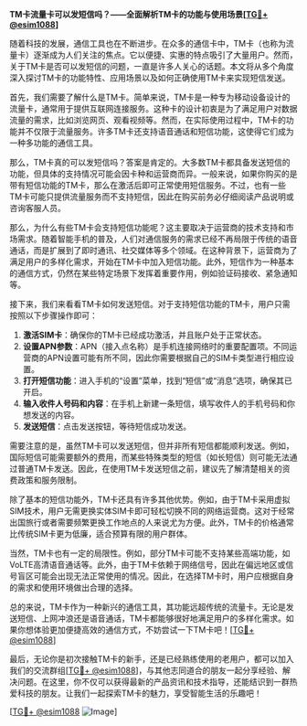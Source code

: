 **TM卡流量卡可以发短信吗？——全面解析TM卡的功能与使用场景[[TG💪+ @esim1088](https://t.me/s/esim1088)]**

随着科技的发展，通信工具也在不断进步。在众多的通信卡中，TM卡（也称为流量卡）逐渐成为人们关注的焦点。它以便捷、实惠的特点吸引了大量用户。然而，关于TM卡是否可以发短信的问题，一直是许多人关心的话题。本文将从多个角度深入探讨TM卡的功能特性、应用场景以及如何正确使用TM卡来实现短信发送。

首先，我们需要了解什么是TM卡。简单来说，TM卡是一种专为移动设备设计的流量卡，通常用于提供互联网连接服务。这种卡的设计初衷是为了满足用户对数据流量的需求，比如浏览网页、观看视频等。然而，在实际使用过程中，TM卡的功能并不仅限于流量服务。许多TM卡还支持语音通话和短信功能，这使得它们成为一种多功能的通信工具。

那么，TM卡真的可以发短信吗？答案是肯定的。大多数TM卡都具备发送短信的功能，但具体的支持情况可能会因卡种和运营商而异。一般来说，如果你购买的是带有短信功能的TM卡，那么在激活后即可正常使用短信服务。不过，也有一些TM卡可能只提供流量服务而不支持短信，因此在购买前务必仔细阅读产品说明或咨询客服人员。

那么，为什么有些TM卡会支持短信功能呢？这主要取决于运营商的技术支持和市场需求。随着智能手机的普及，人们对通信服务的需求已经不再局限于传统的语音通话，而是扩展到了即时通讯、社交媒体等多个领域。在这种背景下，运营商为了满足用户的多样化需求，开始在TM卡中加入短信功能。此外，短信作为一种基本的通信方式，仍然在某些特定场景下发挥着重要作用，例如验证码接收、紧急通知等。

接下来，我们来看看TM卡如何发送短信。对于支持短信功能的TM卡，用户只需按照以下步骤操作即可：

1. **激活SIM卡**：确保你的TM卡已经成功激活，并且账户处于正常状态。
2. **设置APN参数**：APN（接入点名称）是手机连接网络时的重要配置项。不同运营商的APN设置可能有所不同，因此你需要根据自己的SIM卡类型进行相应设置。
3. **打开短信功能**：进入手机的“设置”菜单，找到“短信”或“消息”选项，确保其已开启。
4. **输入收件人号码和内容**：在手机上新建一条短信，填写收件人的手机号码和你想发送的内容。
5. **发送短信**：点击发送按钮，等待短信成功发送。

需要注意的是，虽然TM卡可以发送短信，但并非所有短信都能顺利发送。例如，国际短信可能需要额外的费用，而某些特殊类型的短信（如长短信）则可能无法通过普通TM卡发送。因此，在使用TM卡发送短信之前，建议先了解清楚相关的资费政策和服务限制。

除了基本的短信功能外，TM卡还具有许多其他优势。例如，由于TM卡采用虚拟SIM技术，用户无需更换实体SIM卡即可轻松切换不同的网络运营商。这对于经常出国旅行或者需要频繁更换工作地点的人来说尤为方便。此外，TM卡的价格通常比传统SIM卡更为低廉，适合预算有限的用户群体。

当然，TM卡也有一定的局限性。例如，部分TM卡可能不支持某些高端功能，如VoLTE高清语音通话等。此外，由于TM卡依赖于网络信号，因此在偏远地区或信号盲区可能会出现无法正常使用的情况。因此，在选择TM卡时，用户应根据自身的需求和使用环境做出合理的选择。

总的来说，TM卡作为一种新兴的通信工具，其功能远超传统的流量卡。无论是发送短信、上网冲浪还是语音通话，TM卡都能够很好地满足用户的多样化需求。如果你想体验更加便捷高效的通信方式，不妨尝试一下TM卡吧！[[TG💪+ @esim1088](https://t.me/s/esim1088)]

最后，无论你是初次接触TM卡的新手，还是已经熟练使用的老用户，都可以加入我们的交流群组[[TG💪+ @esim1088](https://t.me/s/esim1088)]，与其他志同道合的朋友一起分享经验、解决问题。在这里，你不仅可以获得最新的产品资讯和技术指导，还能结识到一群热爱科技的朋友。让我们一起探索TM卡的魅力，享受智能生活的乐趣吧！

[[TG💪+ @esim1088](https://t.me/s/esim1088) ![Image](https://i.postimg.cc/4NQfJmqS/Snipaste-2025-05-13-00-14-12.png)]